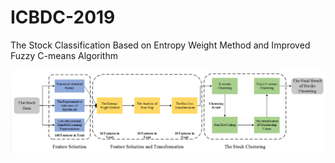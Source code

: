 # ICBDC-2019
The Stock Classification Based on Entropy Weight Method and Improved Fuzzy C-means Algorithm

![](liucheng.PNG "算法流程框图")
